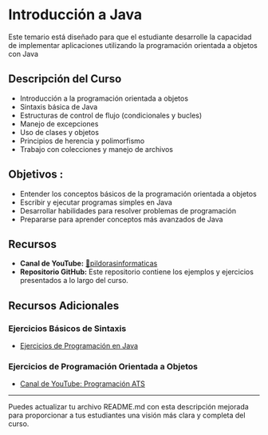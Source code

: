 # Introducción a Java

Este temario está diseñado para que el estudiante desarrolle la capacidad de implementar aplicaciones utilizando la programación orientada a objetos con Java

## Descripción del Curso

- Introducción a la programación orientada a objetos
- Sintaxis básica de Java
- Estructuras de control de flujo (condicionales y bucles)
- Manejo de excepciones
- Uso de clases y objetos
- Principios de herencia y polimorfismo
- Trabajo con colecciones y manejo de archivos


## Objetivos : 

- Entender los conceptos básicos de la programación orientada a objetos
- Escribir y ejecutar programas simples en Java
- Desarrollar habilidades para resolver problemas de programación
- Prepararse para aprender conceptos más avanzados de Java

## Recursos

- **Canal de YouTube:** [💊pildorasinformaticas](https://www.youtube.com/user/pildorasinformaticas)
- **Repositorio GitHub:** Este repositorio contiene los ejemplos y ejercicios presentados a lo largo del curso.

## Recursos Adicionales

### Ejercicios Básicos de Sintaxis
- [Ejercicios de Programación en Java](https://elhacker.info/manuales/Lenguajes%20de%20Programacion/Java/Ejercicios-de-Programacion-en-Java.pdf)

### Ejercicios de Programación Orientada a Objetos
- [Canal de YouTube: Programación ATS](https://www.youtube.com/@ProgramacionATS)
---

Puedes actualizar tu archivo README.md con esta descripción mejorada para proporcionar a tus estudiantes una visión más clara y completa del curso.
